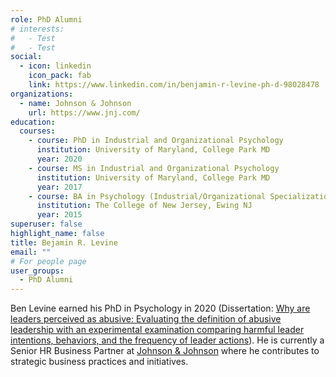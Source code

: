 ```yaml
---
role: PhD Alumni
# interests:
#   - Test
#   - Test
social:
  - icon: linkedin
    icon_pack: fab
    link: https://www.linkedin.com/in/benjamin-r-levine-ph-d-98028478
organizations:
  - name: Johnson & Johnson
    url: https://www.jnj.com/
education:
  courses:
    - course: PhD in Industrial and Organizational Psychology
      institution: University of Maryland, College Park MD
      year: 2020
    - course: MS in Industrial and Organizational Psychology
      institution: University of Maryland, College Park MD
      year: 2017
    - course: BA in Psychology (Industrial/Organizational Specialization)
      institution: The College of New Jersey, Ewing NJ
      year: 2015
superuser: false
highlight_name: false
title: Bejamin R. Levine
email: ""
# For people page
user_groups: 
  - PhD Alumni
---
```

Ben Levine earned his PhD in Psychology in 2020 (Dissertation: [Why are leaders perceived as abusive: Evaluating the definition of abusive leadership with an experimental examination comparing harmful leader intentions, behaviors, and the frequency of leader actions](https://drum.lib.umd.edu/handle/1903/26184)). He is currently a Senior HR Business Partner at [Johnson & Johnson](https://www.jnj.com/) where he contributes to strategic business practices and initiatives.